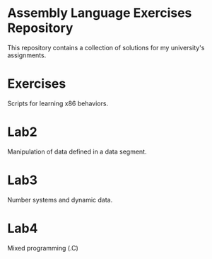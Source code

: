 # Assembly Language Exercises Repository

This repository contains a collection of solutions for my university's assignments.

# Exercises
Scripts for learning x86 behaviors.

# Lab2
Manipulation of data defined in a data segment.

# Lab3
Number systems and dynamic data.

# Lab4
Mixed programming (.C)
